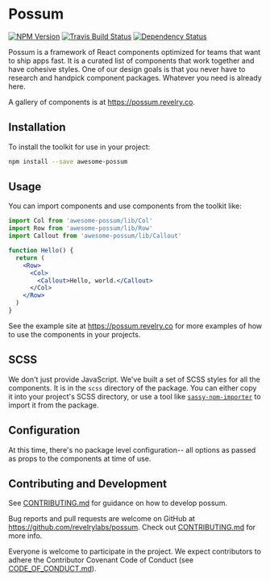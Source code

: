 # Possum

[![NPM Version][npm-badge]][npm-url]
[![Travis Build Status][travis-badge]][travis-url]
[![Dependency Status](https://dependencyci.com/github/revelrylabs/possum/badge)](https://dependencyci.com/github/revelrylabs/possum)

Possum is a framework of React components optimized for teams that want to ship apps fast. It is a curated list of components that work together and have cohesive styles. One of our design goals is that you never have to research and handpick component packages. Whatever you need is already here.

A gallery of components is at https://possum.revelry.co.

## Installation

To install the toolkit for use in your project:

```sh
npm install --save awesome-possum
```

## Usage

You can import components and use components from the toolkit like:

```jsx
import Col from 'awesome-possum/lib/Col'
import Row from 'awesome-possum/lib/Row'
import Callout from 'awesome-possum/lib/Callout'

function Hello() {
  return (
    <Row>
      <Col>
        <Callout>Hello, world.</Callout>
      </Col>
    </Row>
  )
}
```

See the example site at https://possum.revelry.co for more examples of how to
use the components in your projects.

## SCSS

We don't just provide JavaScript. We've built a set of SCSS styles for all the
components. It is in the `scss` directory of the package. You can either copy it
into your project's SCSS directory, or use a tool like [`sassy-npm-importer`](https://github.com/revelrylabs/sassy-npm-importer) to
import it from the package.

## Configuration

At this time, there's no package level configuration-- all options as passed as
props to the components at time of use.

## Contributing and Development

See [CONTRIBUTING.md](https://github.com/revelrylabs/possum/blob/master/CONTRIBUTING.md)
for guidance on how to develop possum.

Bug reports and pull requests are welcome on GitHub at https://github.com/revelrylabs/possum. Check out [CONTRIBUTING.md](https://github.com/revelrylabs/possum/blob/master/CONTRIBUTING.md) for more info.

Everyone is welcome to participate in the project. We expect contributors to
adhere the Contributor Covenant Code of Conduct (see [CODE_OF_CONDUCT.md](https://github.com/revelrylabs/possum/blob/master/CODE_OF_CONDUCT.md)).

[npm-badge]: https://img.shields.io/npm/v/awesome-possum.svg
[npm-url]: https://www.npmjs.com/package/awesome-possum
[travis-badge]: https://img.shields.io/travis/revelrylabs/possum.svg
[travis-url]: https://travis-ci.org/revelrylabs/possum
